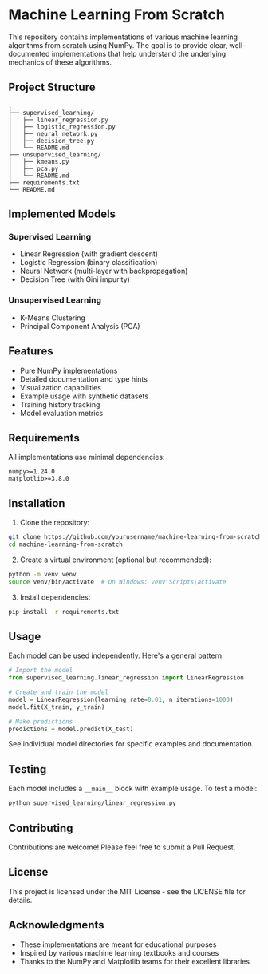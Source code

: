 # Machine Learning From Scratch

This repository contains implementations of various machine learning algorithms from scratch using NumPy. The goal is to provide clear, well-documented implementations that help understand the underlying mechanics of these algorithms.

## Project Structure

```
.
├── supervised_learning/
│   ├── linear_regression.py
│   ├── logistic_regression.py
│   ├── neural_network.py
│   ├── decision_tree.py
│   └── README.md
├── unsupervised_learning/
│   ├── kmeans.py
│   ├── pca.py
│   └── README.md
├── requirements.txt
└── README.md
```

## Implemented Models

### Supervised Learning
- Linear Regression (with gradient descent)
- Logistic Regression (binary classification)
- Neural Network (multi-layer with backpropagation)
- Decision Tree (with Gini impurity)

### Unsupervised Learning
- K-Means Clustering
- Principal Component Analysis (PCA)

## Features
- Pure NumPy implementations
- Detailed documentation and type hints
- Visualization capabilities
- Example usage with synthetic datasets
- Training history tracking
- Model evaluation metrics

## Requirements
All implementations use minimal dependencies:
```
numpy>=1.24.0
matplotlib>=3.8.0
```

## Installation
1. Clone the repository:
```bash
git clone https://github.com/yourusername/machine-learning-from-scratch.git
cd machine-learning-from-scratch
```

2. Create a virtual environment (optional but recommended):
```bash
python -m venv venv
source venv/bin/activate  # On Windows: venv\Scripts\activate
```

3. Install dependencies:
```bash
pip install -r requirements.txt
```

## Usage
Each model can be used independently. Here's a general pattern:

```python
# Import the model
from supervised_learning.linear_regression import LinearRegression

# Create and train the model
model = LinearRegression(learning_rate=0.01, n_iterations=1000)
model.fit(X_train, y_train)

# Make predictions
predictions = model.predict(X_test)
```

See individual model directories for specific examples and documentation.

## Testing
Each model includes a `__main__` block with example usage. To test a model:

```bash
python supervised_learning/linear_regression.py
```

## Contributing
Contributions are welcome! Please feel free to submit a Pull Request.

## License
This project is licensed under the MIT License - see the LICENSE file for details.

## Acknowledgments
- These implementations are meant for educational purposes
- Inspired by various machine learning textbooks and courses
- Thanks to the NumPy and Matplotlib teams for their excellent libraries 